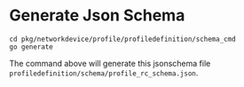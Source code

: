 
# Generate Json Schema

```
cd pkg/networkdevice/profile/profiledefinition/schema_cmd
go generate
```

The command above will generate this jsonschema file `profiledefinition/schema/profile_rc_schema.json`.
